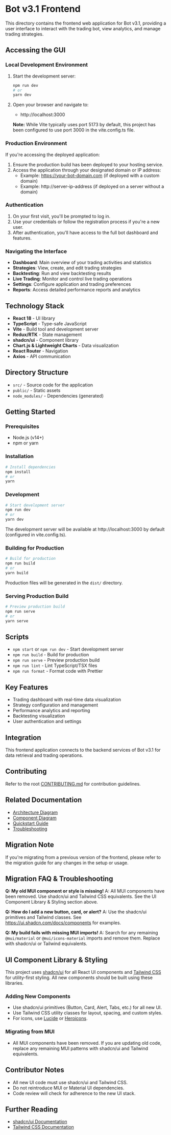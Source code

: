 # Bot v3.1 Frontend

This directory contains the frontend web application for Bot v3.1, providing a user interface to interact with the trading bot, view analytics, and manage trading strategies.

## Accessing the GUI

### Local Development Environment

1. Start the development server:
   ```bash
   npm run dev
   # or
   yarn dev
   ```

2. Open your browser and navigate to: 
   - http://localhost:3000
   
   **Note:** While Vite typically uses port 5173 by default, this project has been configured to use port 3000 in the vite.config.ts file.

### Production Environment

If you're accessing the deployed application:

1. Ensure the production build has been deployed to your hosting service.
2. Access the application through your designated domain or IP address:
   - Example: https://your-bot-domain.com (if deployed with a custom domain)
   - Example: http://server-ip-address (if deployed on a server without a domain)

### Authentication

1. On your first visit, you'll be prompted to log in.
2. Use your credentials or follow the registration process if you're a new user.
3. After authentication, you'll have access to the full bot dashboard and features.

### Navigating the Interface

- **Dashboard**: Main overview of your trading activities and statistics
- **Strategies**: View, create, and edit trading strategies
- **Backtesting**: Run and view backtesting results
- **Live Trading**: Monitor and control live trading operations
- **Settings**: Configure application and trading preferences
- **Reports**: Access detailed performance reports and analytics

## Technology Stack

- **React 18** - UI library
- **TypeScript** - Type-safe JavaScript
- **Vite** - Build tool and development server
- **Redux/RTK** - State management
- **shadcn/ui** - Component library
- **Chart.js & Lightweight Charts** - Data visualization
- **React Router** - Navigation
- **Axios** - API communication

## Directory Structure

- `src/` - Source code for the application
- `public/` - Static assets
- `node_modules/` - Dependencies (generated)

## Getting Started

### Prerequisites

- Node.js (v14+)
- npm or yarn

### Installation

```bash
# Install dependencies
npm install
# or
yarn
```

### Development

```bash
# Start development server
npm run dev
# or
yarn dev
```

The development server will be available at http://localhost:3000 by default (configured in vite.config.ts).

### Building for Production

```bash
# Build for production
npm run build
# or
yarn build
```

Production files will be generated in the `dist/` directory.

### Serving Production Build

```bash
# Preview production build
npm run serve
# or
yarn serve
```

## Scripts

- `npm start` or `npm run dev` - Start development server
- `npm run build` - Build for production
- `npm run serve` - Preview production build
- `npm run lint` - Lint TypeScript/TSX files
- `npm run format` - Format code with Prettier

## Key Features

- Trading dashboard with real-time data visualization
- Strategy configuration and management
- Performance analytics and reporting
- Backtesting visualization
- User authentication and settings

## Integration

This frontend application connects to the backend services of Bot v3.1 for data retrieval and trading operations.

## Contributing

Refer to the root [CONTRIBUTING.md](../CONTRIBUTING.md) for contribution guidelines.

## Related Documentation

- [Architecture Diagram](../diagrams/architecture_diagram.md)
- [Component Diagram](../diagrams/component_diagram.md)
- [Quickstart Guide](../QUICKSTART.md)
- [Troubleshooting](../TROUBLESHOOTING.md)

## Migration Note

If you're migrating from a previous version of the frontend, please refer to the migration guide for any changes in the setup or usage.

## Migration FAQ & Troubleshooting

**Q: My old MUI component or style is missing!**
A: All MUI components have been removed. Use shadcn/ui and Tailwind CSS equivalents. See the UI Component Library & Styling section above.

**Q: How do I add a new button, card, or alert?**
A: Use the shadcn/ui primitives and Tailwind classes. See https://ui.shadcn.com/docs/components for examples.

**Q: My build fails with missing MUI imports!**
A: Search for any remaining `@mui/material` or `@mui/icons-material` imports and remove them. Replace with shadcn/ui or Tailwind equivalents.

## UI Component Library & Styling

This project uses [shadcn/ui](https://ui.shadcn.com/) for all React UI components and [Tailwind CSS](https://tailwindcss.com/) for utility-first styling. All new components should be built using these libraries.

### Adding New Components
- Use shadcn/ui primitives (Button, Card, Alert, Tabs, etc.) for all new UI.
- Use Tailwind CSS utility classes for layout, spacing, and custom styles.
- For icons, use [Lucide](https://lucide.dev/) or [Heroicons](https://heroicons.com/).

### Migrating from MUI
- All MUI components have been removed. If you are updating old code, replace any remaining MUI patterns with shadcn/ui and Tailwind equivalents.

## Contributor Notes

- All new UI code must use shadcn/ui and Tailwind CSS.
- Do not reintroduce MUI or Material UI dependencies.
- Code review will check for adherence to the new UI stack.

## Further Reading

- [shadcn/ui Documentation](https://ui.shadcn.com/docs)
- [Tailwind CSS Documentation](https://tailwindcss.com/docs)